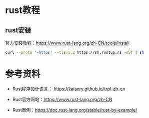 # rust教程

## rust安装

官方安装教程：https://www.rust-lang.org/zh-CN/tools/install

```bash
curl --proto '=https' --tlsv1.2 https://sh.rustup.rs -sSf | sh
```



# 参考资料

- Rust程序设计语言： https://kaisery.github.io/trpl-zh-cn
  
- Rust官方网站：https://www.rust-lang.org/zh-CN

- Rust案例：https://doc.rust-lang.org/stable/rust-by-example/
